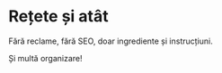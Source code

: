 ---
---
# Rețete și atât

Fără reclame, fără SEO, doar ingrediente și instrucțiuni.

Și multă organizare!
